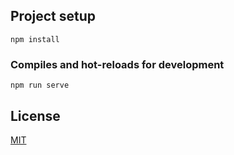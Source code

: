 

## Project setup
```
npm install
```

### Compiles and hot-reloads for development
```
npm run serve
```

## License

[MIT](LICENSE)
